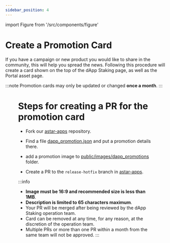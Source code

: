 ```yaml
---
sidebar_position: 4
---
```


import Figure from '/src/components/figure'

# Create a Promotion Card

If you have a campaign or new product you would like to share in the community, this will help you spread the news. Following this procedure will create a card shown on the top of the dApp Staking page, as well as the Portal asset page.

:::note
Promotion cards may only be updated or changed **once a month**.
:::

<Figure src={require('/docs/use/how-to-guides/layer-1/dapp-staking/for-devs/img/Promotion_card_3.png').default} width="90%" />

# Steps for creating a PR for the promotion card

- Fork our [astar-apps](https://github.com/AstarNetwork/astar-apps) repository.

- Find a file [dapp_promotion.json](https://github.com/AstarNetwork/astar-apps/blob/main/src/data/dapp_promotions.json) and put a promotion details there.

- add a promotion image to [public/images/dapp_promotions](https://github.com/AstarNetwork/astar-apps/tree/main/public/images/dapp_promotions) folder.

- Create a PR to the <code>release-hotfix</code> branch in [astar-apps](https://github.com/AstarNetwork/astar-apps).


:::info
- **Image must be 16:9 and recommended size is less than 1MB**.
- **Description is limited to 65 characters maximum**.
- Your PR will be merged after being reviewed by the dApp Staking operation team.
- Card can be removed at any time, for any reason, at the discretion of the operation team.
- Multiple PRs or more than one PR within a month from the same team will not be approved.
:::

